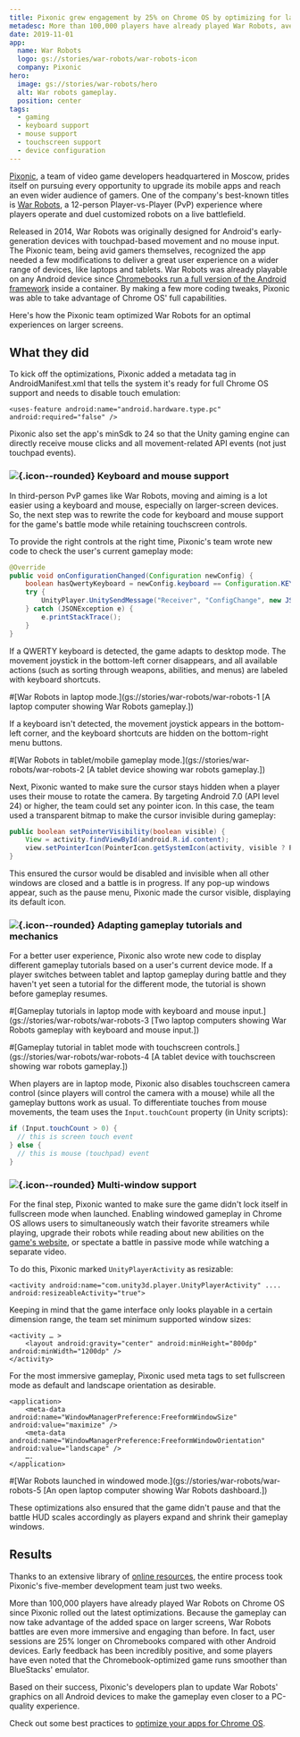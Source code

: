 ```yaml
---
title: Pixonic grew engagement by 25% on Chrome OS by optimizing for large screens
metadesc: More than 100,000 players have already played War Robots, averaging longer sessions on Chromebooks compared other Android devices, thanks to just two weeks time of a five member team.
date: 2019-11-01
app:
  name: War Robots
  logo: gs://stories/war-robots/war-robots-icon
  company: Pixonic
hero:
  image: gs://stories/war-robots/hero
  alt: War robots gameplay.
  position: center
tags:
  - gaming
  - keyboard support
  - mouse support
  - touchscreen support
  - device configuration
---
```


[Pixonic](https://play.google.com/store/apps/details?id=com.pixonic.wwr), a team of video game developers headquartered in Moscow, prides itself on pursuing every opportunity to upgrade its mobile apps and reach an even wider audience of gamers. One of the company's best-known titles is [War Robots](https://play.google.com/store/apps/details?id=com.pixonic.wwr&hl=en_US), a 12-person Player-vs-Player (PvP) experience where players operate and duel customized robots on a live battlefield.

Released in 2014, War Robots was originally designed for Android's early-generation devices with touchpad-based movement and no mouse input. The Pixonic team, being avid gamers themselves, recognized the app needed a few modifications to deliver a great user experience on a wider range of devices, like laptops and tablets. War Robots was already playable on any Android device since [Chromebooks run a full version of the Android framework](/{{locale.code}}/posts/expand-your-app-beyond-mobile-to-reach-android-users-at-large) inside a container. By making a few more coding tweaks, Pixonic was able to take advantage of Chrome OS' full capabilities.

Here's how the Pixonic team optimized War Robots for an optimal experiences on larger screens.

## What they did

To kick off the optimizations, Pixonic added a metadata tag in AndroidManifest.xml that tells the system it's ready for full Chrome OS support and needs to disable touch emulation:

```markup
<uses-feature android:name="android.hardware.type.pc" android:required="false" />
```

Pixonic also set the app's minSdk to 24 so that the Unity gaming engine can directly receive mouse clicks and all movement-related API events (not just touchpad events).

### ![](ix://icons/keyboard.png){.icon--rounded} Keyboard and mouse support

In third-person PvP games like War Robots, moving and aiming is a lot easier using a keyboard and mouse, especially on larger-screen devices. So, the next step was to rewrite the code for keyboard and mouse support for the game's battle mode while retaining touchscreen controls.

To provide the right controls at the right time, Pixonic's team wrote new code to check the user's current gameplay mode:

```java
@Override
public void onConfigurationChanged(Configuration newConfig) {
    boolean hasQwertyKeyboard = newConfig.keyboard == Configuration.KEYBOARD_QWERTY && newConfig.hardKeyboardHidden == Configuration.HARDKEYBOARDHIDDEN_NO;
    try {
        UnityPlayer.UnitySendMessage("Receiver", "ConfigChange", new JSONObject().put("keyboard", hasQwertyKeyboard).toString());
    } catch (JSONException e) {
        e.printStackTrace();
    }
}
```

If a QWERTY keyboard is detected, the game adapts to desktop mode. The movement joystick in the bottom-left corner disappears, and all available actions (such as sorting through weapons, abilities, and menus) are labeled with keyboard shortcuts.

#[War Robots in laptop mode.](gs://stories/war-robots/war-robots-1 [A laptop computer showing War Robots gameplay.])

If a keyboard isn't detected, the movement joystick appears in the bottom-left corner, and the keyboard shortcuts are hidden on the bottom-right menu buttons.

#[War Robots in tablet/mobile gameplay mode.](gs://stories/war-robots/war-robots-2 [A tablet device showing war robots gameplay.])

Next, Pixonic wanted to make sure the cursor stays hidden when a player uses their mouse to rotate the camera. By targeting Android 7.0 (API level 24) or higher, the team could set any pointer icon. In this case, the team used a transparent bitmap to make the cursor invisible during gameplay:

```java
public boolean setPointerVisibility(boolean visible) {
    View = activity.findViewById(android.R.id.content);
    view.setPointerIcon(PointerIcon.getSystemIcon(activity, visible ? PointerIcon.TYPE_DEFAULT : PointerIcon.TYPE_NULL));
}
```

This ensured the cursor would be disabled and invisible when all other windows are closed and a battle is in progress. If any pop-up windows appear, such as the pause menu, Pixonic made the cursor visible, displaying its default icon.

### ![](ix://icons/videogame.png){.icon--rounded} Adapting gameplay tutorials and mechanics

For a better user experience, Pixonic also wrote new code to display different gameplay tutorials based on a user's current device mode. If a player switches between tablet and laptop gameplay during battle and they haven't yet seen a tutorial for the different mode, the tutorial is shown before gameplay resumes.

#[Gameplay tutorials in laptop mode with keyboard and mouse input.](gs://stories/war-robots/war-robots-3 [Two laptop computers showing War Robots gameplay with keyboard and mouse input.])

#[Gameplay tutorial in tablet mode with touchscreen controls.](gs://stories/war-robots/war-robots-4 [A tablet device with touchscreen showing war robots gameplay.])

When players are in laptop mode, Pixonic also disables touchscreen camera control (since players will control the camera with a mouse) while all the gameplay buttons work as usual. To differentiate touches from mouse movements, the team uses the `Input.touchCount` property (in Unity scripts):

```java
if (Input.touchCount > 0) {
  // this is screen touch event
} else {
  // this is mouse (touchpad) event
}
```

### ![](ix://icons/dynamic_feed.png){.icon--rounded} Multi-window support

For the final step, Pixonic wanted to make sure the game didn't lock itself in fullscreen mode when launched. Enabling windowed gameplay in Chrome OS allows users to simultaneously watch their favorite streamers while playing, upgrade their robots while reading about new abilities on the [game's website](https://warrobots.com/), or spectate a battle in passive mode while watching a separate video.

To do this, Pixonic marked `UnityPlayerActivity` as resizable:

```markup
<activity android:name="com.unity3d.player.UnityPlayerActivity" ....
android:resizeableActivity="true">
```

Keeping in mind that the game interface only looks playable in a certain dimension range, the team set minimum supported window sizes:

```markup
<activity … >
    <layout android:gravity="center" android:minHeight="800dp" android:minWidth="1200dp" />
</activity>
```

For the most immersive gameplay, Pixonic used meta tags to set fullscreen mode as default and landscape orientation as desirable.

```markup
<application>
    <meta-data android:name="WindowManagerPreference:FreeformWindowSize" android:value="maximize" />
    <meta-data android:name="WindowManagerPreference:FreeformWindowOrientation" android:value="landscape" />
    ….
</application>
```

#[War Robots launched in windowed mode.](gs://stories/war-robots/war-robots-5 [An open laptop computer showing War Robots dashboard.])

These optimizations also ensured that the game didn't pause and that the battle HUD scales accordingly as players expand and shrink their gameplay windows.

## Results

Thanks to an extensive library of [online resources](/{{locale.code}}/android/), the entire process took Pixonic's five-member development team just two weeks.

More than 100,000 players have already played War Robots on Chrome OS since Pixonic rolled out the latest optimizations. Because the gameplay can now take advantage of the added space on larger screens, War Robots battles are even more immersive and engaging than before. In fact, user sessions are 25% longer on Chromebooks compared with other Android devices. Early feedback has been incredibly positive, and some players have even noted that the Chromebook-optimized game runs smoother than BlueStacks' emulator.

Based on their success, Pixonic's developers plan to update War Robots' graphics on all Android devices to make the gameplay even closer to a PC-quality experience.

Check out some best practices to [optimize your apps for Chrome OS](/{{locale.code}}/android/optimizing).
